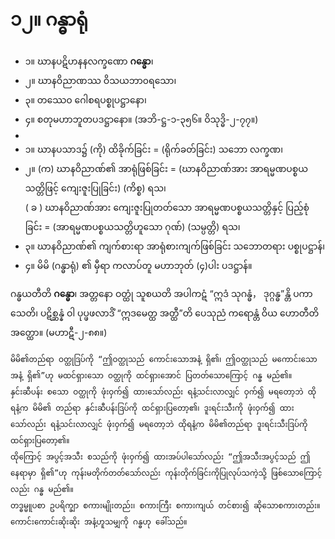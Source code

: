 # ၁၂။ ဂန္ဓာရုံ

- ၁။ ဃာနပဋိဟနနလက္ခဏော **ဂန္ဓော**၊
- ၂။ ဃာနဝိညာဏဿ ဝိသယဘာ၀ရသော၊
- ၃။ တဿေ၀ ဂေါစရပစ္စုပဋ္ဌာနော၊
- ၄။ စတုမဟာဘူတပဒဋ္ဌာနော။ (အဘိ-ဋ္ဌ-၁-၃၅၆။ ဝိသုဒ္ဓိ-၂-၇၇။)
- 
- ၁။ ဃာနပသာဒ၌ (ကို) ထိခိုက်ခြင်း = (ရိုက်ခတ်ခြင်း) သဘော လက္ခဏ၊ 
- ၂။ (က) ဃာနဝိညာဏ်၏ အာရုံဖြစ်ခြင်း = (ဃာနဝိညာဏ်အား အာရမ္မဏပစ္စယသတ္တိဖြင့် ကျေးဇူးပြုခြင်း) (ကိစ္စ) ရသ၊ <br>( ခ ) ဃာနဝိညာဏ်အား ကျေးဇူးပြုတတ်သော အာရမ္မဏပစ္စယသတ္တိနှင့် ပြည့်စုံခြင်း = (အာရမ္မဏပစ္စယသတ္တိဟူသော ဂုဏ်) (သမ္ပတ္တိ) ရသ၊
- ၃။ ဃာနဝိညာဏ်၏ ကျက်စားရာ အာရုံစားကျက်ဖြစ်ခြင်း သဘောတရား ပစ္စုပဋ္ဌာန်၊
- ၄။ မိမိ (ဂန္ဓာရုံ) ၏ မှီရာ ကလာပ်တူ မဟာဘုတ် (၄)ပါး ပဒဋ္ဌာန်။

ဂန္ဓယတီတိ **ဂန္ဓော**၊ အတ္တနော ဝတ္ထုံ သူစယတိ အပါကဋံ “ဣဒံ သုဂန္ဓံ， ဒုဂ္ဂန္ဓ”န္တိ ပကာသေတိ၊ ပဋိစ္ဆန္နံ ဝါ ပုပ္ဖဖလာဒိံ “ဣဒမေတ္ထ အတ္ထီ”တိ ပေသုညံ ကရောန္တံ ဝိယ ဟောတီတိ အတ္ထော။ (မဟာဋီ-၂-၈၈။) 

    မိမိ၏တည်ရာ ဝတ္ထုဒြပ်ကို “ဤဝတ္ထုသည် ကောင်းသောအနံ့ ရှိ၏၊ ဤဝတ္ထုသည် မကောင်းသောအနံ့ ရှိ၏”ဟု မထင်ရှားသော ဝတ္ထုကို ထင်ရှားအောင် ပြတတ်သောကြောင့် ဂန္ဓ မည်၏။ 
    နှင်းဆီပန်း စသော ဝတ္ထုကို ဖုံးဝှက်၍ ထားသော်လည်း ရနံ့သင်းလာလျှင် ဝှက်၍ မရတော့ဘဲ ထိုရနံ့က မိမိ၏ တည်ရာ နှင်းဆီပန်းဒြပ်ကို ထင်ရှားပြတော့၏၊ ဒူးရင်းသီးကို ဖုံးဝှက်၍ ထားသော်လည်း ရနံ့သင်းလာလျှင် ဖုံးဝှက်၍ မရတော့ဘဲ ထိုရနံ့က မိမိ၏တည်ရာ ဒူးရင်းသီးဒြပ်ကို ထင်ရှားပြတော့၏။ 
    ထိုကြောင့် အပွင့်အသီး စသည်ကို ဖုံးဝှက်၍ ထားအပ်ပါသော်လည်း “ဤအသီးအပွင့်သည် ဤနေရာမှာ ရှိ၏”ဟု ကုန်းမတိုက်တတ်သော်လည်း ကုန်းတိုက်ခြင်းကိုပြုလုပ်သကဲ့သို့ ဖြစ်သောကြောင့်လည်း ဂန္ဓ မည်၏။ 
    တဒ္ဓမ္မူပစာ ဥပရိက္ချာ စကားမျိုးတည်း၊ စကားကြီး စကားကျယ် တင်စား၍ ဆိုသောစကားတည်း။ 
    ကောင်းကောင်းဆိုးဆိုး အနံ့ဟူသမျှကို ဂန္ဓဟု ခေါ်သည်။